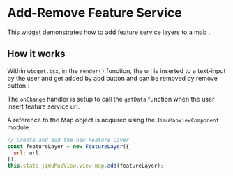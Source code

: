 # Add-Remove Feature Service

This widget demonstrates how to add feature service layers to a mab .



## How it works

Within `widget.tsx`, in the `render()` function, the url is inserted to a text-input by the user and get added by add button  and can be removed by remove button :



The `onChange` handler is setup to call the `getData` function when the user insert feature service url.

A reference to the Map object is acquired using the `JimuMapViewComponent` module.

```js
// Create and add the new Feature Layer
const featureLayer = new FeatureLayer({
  url: url,
});
this.state.jimuMapView.view.map.add(featureLayer);
```
